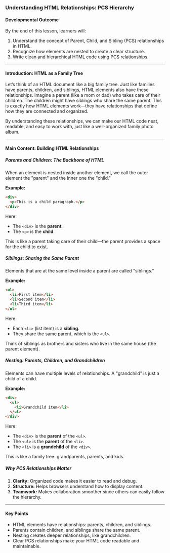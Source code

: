 ### **Understanding HTML Relationships: PCS Hierarchy**

#### **Developmental Outcome**
By the end of this lesson, learners will:
1. Understand the concept of Parent, Child, and Sibling (PCS) relationships in HTML.
2. Recognize how elements are nested to create a clear structure.
3. Write clean and hierarchical HTML code using PCS relationships.

---

#### **Introduction: HTML as a Family Tree**

Let’s think of an HTML document like a big family tree. Just like families have parents, children, and siblings, HTML elements also have these relationships. Imagine a parent (like a mom or dad) who takes care of their children. The children might have siblings who share the same parent. This is exactly how HTML elements work—they have relationships that define how they are connected and organized.

By understanding these relationships, we can make our HTML code neat, readable, and easy to work with, just like a well-organized family photo album.

---

#### **Main Content: Building HTML Relationships**

##### **Parents and Children: The Backbone of HTML**

When an element is nested inside another element, we call the outer element the "parent" and the inner one the "child."

**Example:**
```html
<div>
  <p>This is a child paragraph.</p>
</div>
```

Here:
- The `<div>` is the **parent**.
- The `<p>` is the **child**.

This is like a parent taking care of their child—the parent provides a space for the child to exist.

##### **Siblings: Sharing the Same Parent**

Elements that are at the same level inside a parent are called "siblings."

**Example:**
```html
<ul>
  <li>First item</li>
  <li>Second item</li>
  <li>Third item</li>
</ul>
```

Here:
- Each `<li>` (list item) is a **sibling**.
- They share the same parent, which is the `<ul>`.

Think of siblings as brothers and sisters who live in the same house (the parent element).

##### **Nesting: Parents, Children, and Grandchildren**

Elements can have multiple levels of relationships. A "grandchild" is just a child of a child.

**Example:**
```html
<div>
  <ul>
    <li>Grandchild item</li>
  </ul>
</div>
```

Here:
- The `<div>` is the **parent** of the `<ul>`.
- The `<ul>` is the **parent** of the `<li>`.
- The `<li>` is a **grandchild** of the `<div>`.

This is like a family tree: grandparents, parents, and kids.

##### **Why PCS Relationships Matter**

1. **Clarity:** Organized code makes it easier to read and debug.
2. **Structure:** Helps browsers understand how to display content.
3. **Teamwork:** Makes collaboration smoother since others can easily follow the hierarchy.

---

#### **Key Points**
- HTML elements have relationships: parents, children, and siblings.
- Parents contain children, and siblings share the same parent.
- Nesting creates deeper relationships, like grandchildren.
- Clear PCS relationships make your HTML code readable and maintainable.

